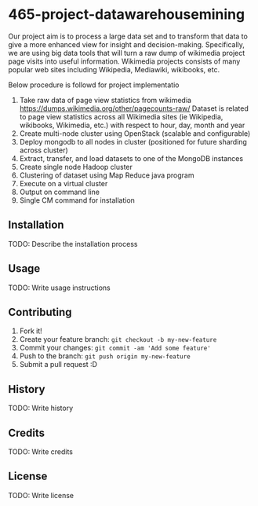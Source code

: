 # 465-project-datawarehousemining

Our project aim is to process a large data set and to transform that data to give a more enhanced view for insight and decision-making. Specifically, we are using big data tools that will turn a raw dump of wikimedia project page visits into useful information.   Wikimedia projects consists of many popular web sites including Wikipedia, Mediawiki, wikibooks, etc.

Below procedure is followd for project implementatio

1. Take raw data of page view statistics from wikimedia https://dumps.wikimedia.org/other/pagecounts-raw/ Dataset is related to page view statistics across all Wikimedia sites (ie Wikipedia, wikibooks, Wikimedia, etc.)  with respect to hour, day, month and year
2. Create multi-node cluster using OpenStack (scalable and configurable)
3. Deploy mongodb to all nodes in cluster (positioned for future sharding across cluster)
4. Extract, transfer, and load datasets to one of the MongoDB instances
5. Create single node Hadoop cluster
6. Clustering of dataset using Map Reduce java program 
7. Execute on a virtual cluster
8. Output on command line
9. Single CM command for installation

## Installation

TODO: Describe the installation process

## Usage

TODO: Write usage instructions

## Contributing

1. Fork it!
2. Create your feature branch: `git checkout -b my-new-feature`
3. Commit your changes: `git commit -am 'Add some feature'`
4. Push to the branch: `git push origin my-new-feature`
5. Submit a pull request :D

## History

TODO: Write history

## Credits

TODO: Write credits

## License

TODO: Write license
